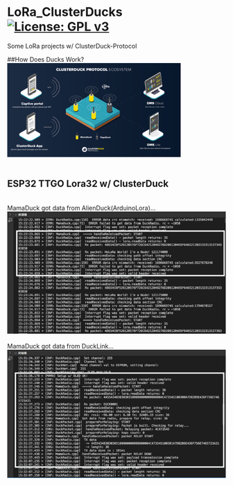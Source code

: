 # LoRa_ClusterDucks [![License: GPL v3](https://img.shields.io/badge/License-GPLv3-blue.svg)](https://www.gnu.org/licenses/gpl-3.0)<br>
Some LoRa projects w/ ClusterDuck-Protocol

##How Does Ducks Work? <br>
<img src="pic/HowDoesDucksWork.jpg" width=400/>
<br><br>

## ESP32 TTGO Lora32 w/ ClusterDuck
<br>
MamaDuck got data from AlienDuck(ArduinoLora)...
<br>
<img src="pic/MamaDuck_AndroidLora.png" width=600/>
<br><br>
MamaDuck got data from DuckLink...
<br>
<img src="pic/MamaDuck_DuckLink.png" width=600/>
<br><br>
